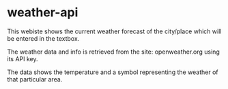 # weather-api
This webiste shows the current weather forecast of the city/place which will be entered in the textbox. 

The weather data and info is retrieved from the site: openweather.org using its API key.

The data shows the temperature and a symbol representing the weather of that particular area.
